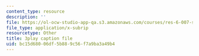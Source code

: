 ```yaml
---
content_type: resource
description: ''
file: https://ol-ocw-studio-app-qa.s3.amazonaws.com/courses/res-6-007-signals-and-systems-spring-2011/bc15d68006df5b889c56f7a9ba3a49b4_UIgA0czNj5g.vtt
file_type: application/x-subrip
resourcetype: Other
title: 3play caption file
uid: bc15d680-06df-5b88-9c56-f7a9ba3a49b4
---
```


